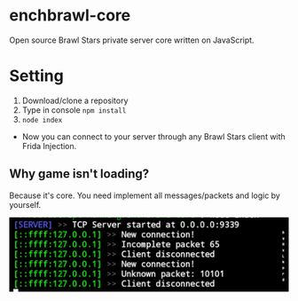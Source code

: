 # enchbrawl-core
Open source Brawl Stars private server core written on JavaScript. 

# Setting
1. Download/clone a repository
2. Type in console `npm install`
3. `node index`

* Now you can connect to your server through any Brawl Stars client with Frida Injection.

## Why game isn't loading?
Because it's core. You need implement all messages/packets and logic by yourself.

![screen](/Screenshots/console.png)